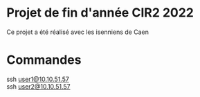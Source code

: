 # Projet de fin d'année CIR2 2022
Ce projet a été réalisé avec les isenniens de Caen

# Commandes
ssh user1@10.10.51.57<br>
ssh user2@10.10.51.57


